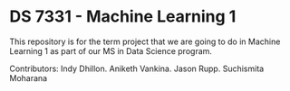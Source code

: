 # DS 7331 - Machine Learning 1

This repository is for the term project that we are going to do in Machine Learning 1 as part of our MS in Data Science program.

Contributors: 
Indy Dhillon. Aniketh Vankina. Jason Rupp. Suchismita Moharana

